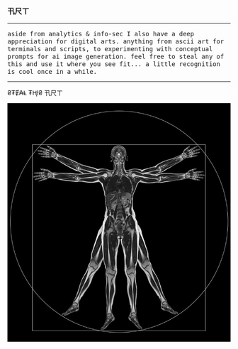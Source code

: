 ### 卂尺ㄒ <br>
<hr noshade>
<tt>aside from analytics & info-sec I also have a deep appreciation for digital arts. anything from ascii art for terminals and scripts, to experimenting with conceptual prompts for ai image generation. feel free to steal any of this and use it where you see fit... a little recognition is cool once in a while.</tt><br>
<hr noshade>
₴₮Ɇ₳Ⱡ ₮Ⱨł₴ 卂尺ㄒ

![human](https://github.com/anthonymcwhite/anthonymcwhite.github.io/blob/main/terminalWP6.jpg)
